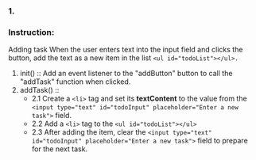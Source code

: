 ### 1.
### Instruction:
Adding task When the user enters text into the input field and clicks the button, add the text as a new item in the list `<ul id="todoList"></ul>.`

1. init() :: Add an event listener to the "addButton" button to call the "addTask" function 
when clicked.
2. addTask() ::
    * 2.1 Create a `<li>` tag and set its **textContent** to the value from the `<input type="text" id="todoInput" placeholder="Enter a new task">` field.
    * 2.2 Add a `<li>` tag to the `<ul id="todoList"></ul>`
    * 2.3 After adding the item, clear the `<input type="text" id="todoInput" placeholder="Enter a new task">` field to prepare for the next task.
